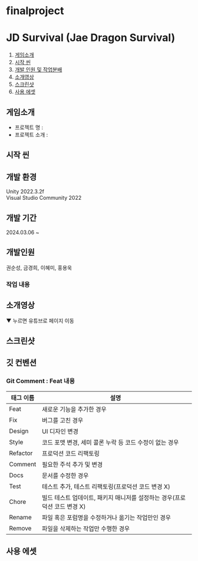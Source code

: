 # finalproject
 
# JD Survival (Jae Dragon Survival)
1. [게임소개](#게임소개)
2. [시작 씬](#시작-씬)
3. [개발 인원 및 작업분배](#개발인원)
4. [소개영상](#소개영상)
5. [스크린샷](#스크린샷)
6. [사용 에셋](#사용-에셋)

## 게임소개
- 프로젝트 명 : 
- 프로젝트 소개 : 

## 시작 씬

## 개발 환경
Unity 2022.3.2f  
Visual Studio Community 2022  

## 개발 기간
2024.03.06 ~ 

## 개발인원
권순성, 금경희, 이혜미, 홍용욱

### 작업 내용

## 소개영상
▼ 누르면 유튜브로 페이지 이동  

## 스크린샷


## 깃 컨벤션
### Git Comment : Feat 내용

| 태그 이름 | 설명 |
| --- | --- |
| Feat | 새로운 기능을 추가한 경우 |
| Fix | 버그를 고친 경우 |
| Design | UI 디자인 변경 |
| Style | 코드 포맷 변경, 세미 콜론 누락 등 코드 수정이 없는 경우 |
| Refactor | 프로덕션 코드 리팩토링 |
| Comment | 필요한 주석 추가 및 변경 |
| Docs | 문서를 수정한 경우 |
| Test | 테스트 추가, 테스트 리팩토링(프로덕션 코드 변경 X) |
| Chore | 빌드 테스트 업데이트, 패키지 매니저를 설정하는 경우(프로덕션 코드 변경 X) |
| Rename | 파일 혹은 포럼명을 수정하거나 옮기는 작업만인 경우 |
| Remove | 파일을 삭제하는 작업만 수행한 경우 |


## 사용 에셋







